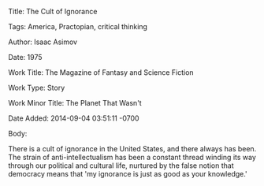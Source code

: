 Title:  The Cult of Ignorance

Tags:   America, Practopian, critical thinking

Author: Isaac Asimov

Date:   1975

Work Title: The Magazine of Fantasy and Science Fiction

Work Type: Story

Work Minor Title: The Planet That Wasn't

Date Added: 2014-09-04 03:51:11 -0700

Body: 

There is a cult of ignorance in the United States, and there always has been. The strain of anti-intellectualism has been a constant thread winding its way through our political and cultural life, nurtured by the false notion that democracy means that 'my ignorance is just as good as your knowledge.'

